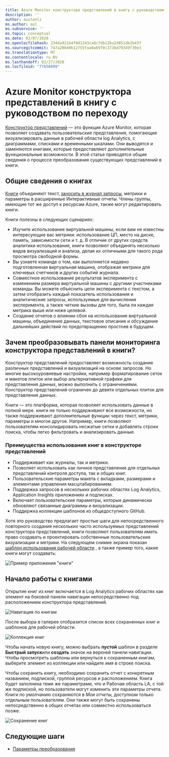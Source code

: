 ```yaml
---
title: Azure Monitor конструктора представлений в книгу с руководством по переходу
description: ''
author: austonli
ms.author: aul
ms.subservice: ''
ms.topic: conceptual
ms.date: 02/07/2020
ms.openlocfilehash: 234da921b4f0d1243ca8cfdb12ba2d851db2b43f
ms.sourcegitcommit: 747a20b40b12755faa0a69f0c373bd79349f39e3
ms.translationtype: MT
ms.contentlocale: ru-RU
ms.lasthandoff: 02/27/2020
ms.locfileid: "77658699"
---
```

# <a name="azure-monitor-view-designer-to-workbooks-transition-guide"></a>Azure Monitor конструктора представлений в книгу с руководством по переходу
[Конструктор представлений](view-designer.md) — это функция Azure Monitor, которая позволяет создавать пользовательские представления, помогающие визуализировать данные в рабочей области log Analytics, с диаграммами, списками и временными шкалами. Они выводятся и заменяются книгами, которые предоставляют дополнительные функциональные возможности. В этой статье приводятся общие сведения о процессе преобразования существующих представлений в книги.

## <a name="workbooks-overview"></a>Общие сведения о книгах
[Книги](../insights/vminsights-workbooks.md) объединяют текст, [заносить в журнал запросы](../log-query/query-language.md), метрики и параметры в расширенные Интерактивные отчеты. Члены группы, имеющие тот же доступ к ресурсам Azure, также могут редактировать книги.

Книги полезны в следующих сценариях:

-   Изучите использование виртуальной машины, если вам не известны интересующие вас метрики: использование ЦП, место на диске, память, зависимости сети и т. д. В отличие от других средств аналитики использования, книги позволяют объединять несколько видов визуализаций и анализа, делая их отличными для такого рода просмотра свободной формы.
-   Вы узнаете команде о том, как выполняется недавно подготовленная виртуальная машина, отображая метрики для ключевых счетчиков и других событий журнала.
-   Совместное использование результатов эксперимента с изменением размера виртуальной машины с другими участниками команды. Вы можете объяснить цели эксперимента с текстом, а затем отобразить каждый показатель использования и аналитические запросы, используемые для вычисления эксперимента, а также четкие вызовы для того, была ли каждая метрика выше или ниже целевой.
-   Создание отчетов о влиянии сбоя на использование виртуальной машины, объединение данных, текстовое описание и обсуждение дальнейших действий по предотвращению простоев в будущем.


## <a name="why-convert-view-designer-dashboards-to-workbooks"></a>Зачем преобразовывать панели мониторинга конструктора представлений в книги?

Конструктор представлений предоставляет возможность создания различных представлений и визуализаций на основе запросов. Но многие высокоуровневые настройки, например форматирование сеток и макетов плиток или выбор альтернативной графики для представления данных, можно выполнить с ограничениями. Конструктор представлений ограничен до девяти отдельных плиток для представления данных.

Книги — это платформа, которая позволяет использовать данные в полной мере. книги не только поддерживают все возможности, но также поддерживают дополнительные функции через текст, метрики, параметры и многое другое. Например, книги позволяют пользователям консолидировать несжатые сетки и добавлять строки поиска, чтобы легко фильтровать и анализировать данные. 

### <a name="advantages-of-using-workbooks-over-view-designer"></a>Преимущества использования книг в конструкторе представлений

* Поддерживает как журналы, так и метрики.
* Позволяет использовать как личное представление для отдельных представлений контроля доступа, так и общих книг.
* Пользовательские параметры макета с вкладками, размерами и элементами управления масштабированием.
* Поддержка запросов в нескольких рабочих областях Log Analytics, Application Insights приложениях и подписках.
* Включает пользовательские параметры, которые динамически обновляют связанные диаграммы и визуализации.
* Поддержка коллекции шаблонов из общедоступного GitHub.

Хотя это руководство предлагает простые шаги для непосредственного повторного создания нескольких часто используемых представлений конструктора представлений, книги позволяют пользователям иметь право создавать и проектировать собственные пользовательские визуализации и метрики. На следующем снимке экрана показан [шаблон использования рабочей области](https://go.microsoft.com/fwlink/?linkid=874159&resourceId=Azure%20Monitor&featureName=Workbooks&itemId=community-Workbooks%2FAzure%20Monitor%20-%20Workspaces%2FWorkspace%20Usage&workbookTemplateName=Workspace%20Usage&func=NavigateToPortalFeature&type=workbook) , а также пример того, какие книги могут создавать:


![Пример приложения "книги"](media/view-designer-conversion-overview/workbook-template-example.jpg)


## <a name="how-to-start-using-workbooks"></a>Начало работы с книгами
Открытие книг из книг включается в Log Analytics рабочих областях как элемент на боковой панели навигации непосредственно под расположением конструктора представлений.

![Навигация по книгам](media/view-designer-conversion-overview/workbooks-nav.png)

После выбора в галерее отобразится список всех сохраненных книг и шаблонов для рабочей области.

![Коллекция книг](media/view-designer-conversion-overview/workbooks-gallery.png)

Чтобы начать новую книгу, можно выбрать **пустой** шаблон в разделе **Быстрый запуск**или **создать** значок на верхней панели навигации. Чтобы просмотреть шаблоны или вернуться к сохраненным книгам, выберите элемент из коллекции или найдите имя в строке поиска.

Чтобы сохранить книгу, необходимо сохранить отчет с конкретным названием, подпиской, группой ресурсов и расположением.
Книга будет заполнена теми же параметрами, что и Рабочая область LA, с той же подпиской, но пользователи могут изменить эти параметры отчета. Книги по умолчанию сохраняются в *Мои отчеты*, доступном только отдельным пользователям. Они также могут быть сохранены непосредственно в общих отчетах или совместно использоваться позже.

![Сохранение книг](media/view-designer-conversion-overview/workbooks-save.png)

## <a name="next-steps"></a>Следующие шаги

- [Параметры преобразования](view-designer-conversion-options.md)
